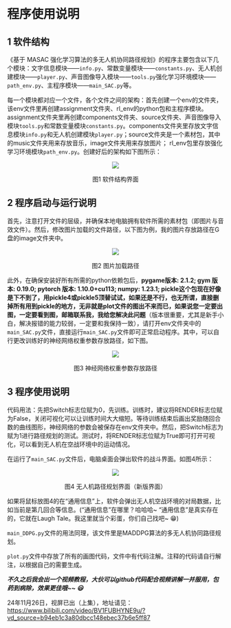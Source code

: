 # 程序使用说明

## 1 软件结构
《基于 MASAC 强化学习算法的多无人机协同路径规划》的程序主要包含以下几个模块：文字信息模块——`info.py`、常数变量模块——`constants.py`、无人机创建模块——`player.py`、声音图像导入模块——`tools.py`强化学习环境模块——`path_env.py`、主程序模块——`main_SAC.py`等。

每一个模块都对应一个文件，各个文件之间的架构：首先创建一个env的文件夹，该env文件里再创建assignment文件夹、rl_env的python包和主程序模块。assignment文件夹里再创建components文件夹、source文件夹、声音图像导入模块`tools.py`和常数变量模块`constants.py`。components文件夹里存放文字信息模块`info.py`和无人机创建模块`player.py`；source文件夹是一个素材包，其中的music文件夹用来存放音乐，image文件夹用来存放图片； rl_env包里存放强化学习环境模块`path_env.py`。创建好后的架构如下图所示：
<div align=center>
<img src="https://github.com/user-attachments/assets/10052039-51e1-4f27-96c5-bbe8843869df">

图1 软件结构界面
</div>

## 2 程序启动与运行说明

首先，注意打开文件的层级，并确保本地电脑拥有软件所需的素材包（即图片与音效文件）。然后，修改图片加载的文件路径，以下图为例，我的图片存放路径在G盘的image文件夹中。
<div align=center>
<img src="https://github.com/user-attachments/assets/6fa081c3-7b7e-4fe8-875b-d2b5b8090401">
  
 图2 图片加载路径
</div>

此外，在确保安装好所有所需的python依赖包后，**pygame版本: 2.1.2; gym 版本: 0.19.0; pytorch 版本: 1.10.0+cu113; numpy: 1.23.1; pickle这个包现在好像是下不到了，用pickle4或pickle5顶替试试，如果还是不行，也无所谓，直接删掉所有用到pickle的地方，无非就是plot文件的图出不来而已，如果说您一定要出图，一定要看到图，邮箱联系我，我给您解决此问题**（版本很重要，尤其是新手小白，解决报错的能力较弱，一定要和我保持一致），请打开env文件夹中的`main_SAC.py`文件，直接运行`main_SAC.py`文件即可正常启动程序。其中，可以自行更改训练好的神经网络权重参数存放路径，如下图。
<div align=center>
<img src="https://github.com/user-attachments/assets/842948c6-99cb-451c-aa17-6ba103d01c98">
 
 图3 神经网络权重参数存放路径
</div>

## 3 程序使用说明

代码用法：先把Switch标志位赋为0，先训练。训练时，建议将RENDER标志位赋为False，关闭可视化可以让训练时间大大缩短。等待训练结束后画出奖励随回合数的曲线图形，神经网络的参数会被保存在env文件夹中。然后，把Switch标志为赋为1进行路径规划的测试。测试时，将RENDER标志位赋为True即可打开可视化，可以看到无人机在空战环境中的运动情况。

在运行了`main_SAC.py`文件后，电脑桌面会弹出软件的战斗界面。如图4所示：
<div align=center>
<img src="https://github.com/user-attachments/assets/70a47de1-0ea8-46b3-9884-94f22e8abeda">

 图4 无人机路径规划界面（新版界面）
</div>

如果将鼠标放图4的在“通用信息”上，软件会弹出无人机空战环境的对局数据，比如当前是第几回合等信息。(“通用信息”在哪里？哈哈哈~ “通用信息”是真实存在的，它就在Laugh Tale。我这里就当个彩蛋，你们自己找吧~ :grin:)

`main_DDPG.py`文件的用法同理，该文件里是MADDPG算法的多无人机协同路径规划。

`plot.py`文件中存放了所有的画图代码，文件中有代码注解。注释的代码请自行解注，以根据自己的需要生成。

***不久之后我会出一个视频教程，大伙可以github代码配合视频讲解一并服用，包药到病除，效果更佳哦~~ :smiley:***

24年11月26日，视屏已出（上集），地址请见： https://www.bilibili.com/video/BV1FUBHYNE9u/?vd_source=b94eb1c3a80dbcc148ebec37b6e5ff87
